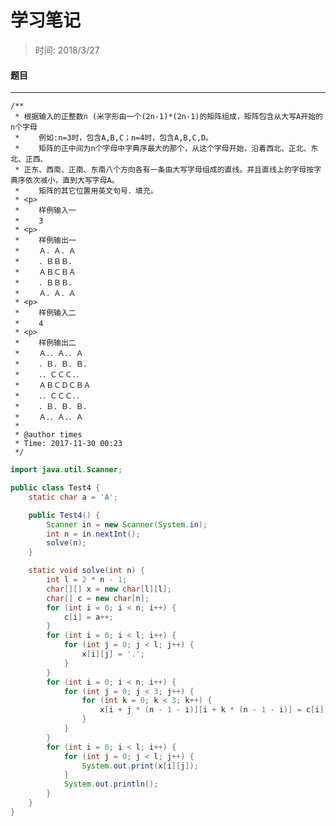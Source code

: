 # 学习笔记

>   时间: 2018/3/27

#### 题目

---

    /**
     * 根据输入的正整数n (米字形由一个(2n-1)*(2n-1)的矩阵组成，矩阵包含从大写A开始的n个字母
     * 　　例如:n=3时，包含A,B,C；n=4时，包含A,B,C,D。
     * 　　矩阵的正中间为n个字母中字典序最大的那个，从这个字母开始，沿着西北、正北、东北、正西、
     * 正东、西南、正南、东南八个方向各有一条由大写字母组成的直线。并且直线上的字母按字典序依次减小，直到大写字母A。
     * 　　矩阵的其它位置用英文句号．填充。
     * <p>
     * 　　样例输入一
     * 　　3
     * <p>
     * 　　样例输出一
     * 　　Ａ．Ａ．Ａ
     * 　　．ＢＢＢ．
     * 　　ＡＢＣＢＡ
     * 　　．ＢＢＢ．
     * 　　Ａ．Ａ．Ａ
     * <p>
     * 　　样例输入二
     * 　　4
     * <p>
     * 　　样例输出二
     * 　　Ａ．．Ａ．．Ａ
     * 　　．Ｂ．Ｂ．Ｂ．
     * 　　．．ＣＣＣ．．
     * 　　ＡＢＣＤＣＢＡ
     * 　　．．ＣＣＣ．．
     * 　　．Ｂ．Ｂ．Ｂ．
     * 　　Ａ．．Ａ．．Ａ
     *
     * @author times
     * Time: 2017-11-30 00:23
     */

```java
import java.util.Scanner;

public class Test4 {
    static char a = 'A';

    public Test4() {
        Scanner in = new Scanner(System.in);
        int n = in.nextInt();
        solve(n);
    }

    static void solve(int n) {
        int l = 2 * n - 1;
        char[][] x = new char[l][l];
        char[] c = new char[n];
        for (int i = 0; i < n; i++) {
            c[i] = a++;
        }
        for (int i = 0; i < l; i++) {
            for (int j = 0; j < l; j++) {
                x[i][j] = '.';
            }
        }
        for (int i = 0; i < n; i++) {
            for (int j = 0; j < 3; j++) {
                for (int k = 0; k < 3; k++) {
                    x[i + j * (n - 1 - i)][i + k * (n - 1 - i)] = c[i];
                }
            }
        }
        for (int i = 0; i < l; i++) {
            for (int j = 0; j < l; j++) {
                System.out.print(x[i][j]);
            }
            System.out.println();
        }
    }
}
```